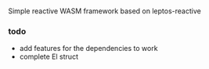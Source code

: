#

Simple reactive WASM framework based on leptos-reactive

### todo

- add features for the dependencies to work
- complete El struct
